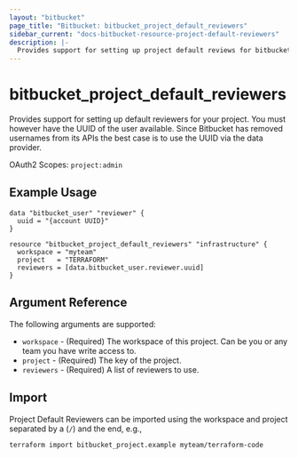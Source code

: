 ```yaml
---
layout: "bitbucket"
page_title: "Bitbucket: bitbucket_project_default_reviewers"
sidebar_current: "docs-bitbucket-resource-project-default-reviewers"
description: |-
  Provides support for setting up project default reviews for bitbucket.
---
```


# bitbucket\_project\_default\_reviewers

Provides support for setting up default reviewers for your project. You must however have the UUID of the user available. Since Bitbucket has removed usernames from its APIs the best case is to use the UUID via the data provider.

OAuth2 Scopes: `project:admin`

## Example Usage

```hcl
data "bitbucket_user" "reviewer" {
  uuid = "{account UUID}"
}

resource "bitbucket_project_default_reviewers" "infrastructure" {
  workspace = "myteam"
  project   = "TERRAFORM"
  reviewers = [data.bitbucket_user.reviewer.uuid]
}
```

## Argument Reference

The following arguments are supported:

* `workspace` - (Required) The workspace of this project. Can be you or any team you
  have write access to.
* `project` - (Required) The key of the project.
* `reviewers` - (Required) A list of reviewers to use.

## Import

Project Default Reviewers can be imported using the workspace and project separated by a (`/`) and the end, e.g.,

```sh
terraform import bitbucket_project.example myteam/terraform-code
```
